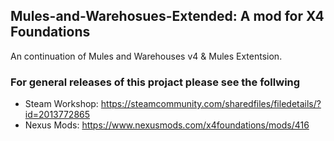 ## Mules-and-Warehosues-Extended: A mod for X4 Foundations
An continuation of Mules and Warehouses v4 & Mules Extentsion.

### For general releases of this projact please see the follwing
* Steam Workshop: https://steamcommunity.com/sharedfiles/filedetails/?id=2013772865
* Nexus Mods: https://www.nexusmods.com/x4foundations/mods/416
